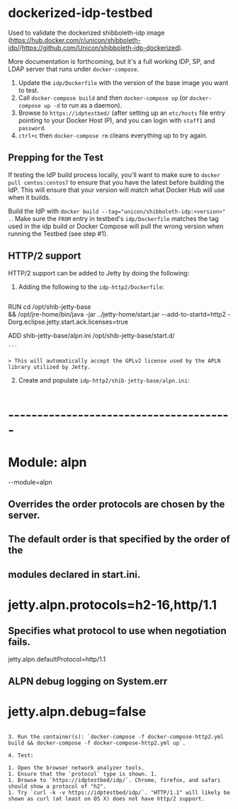 # dockerized-idp-testbed
Used to validate the dockerized shibboleth-idp image (<https://hub.docker.com/r/unicon/shibboleth-idp/>/<https://github.com/Unicon/shibboleth-idp-dockerized>).

More documentation is forthcoming, but it's a full working IDP, SP, and LDAP server that runs under `docker-compose`. 

1. Update the `idp/Dockerfile` with the version of the base image you want to test.
1. Call `docker-compose build` and then `docker-compose up` (or `docker-compose up -d` to run as a daemon).
1. Browse to `https://idptestbed/` (after setting up an `etc/hosts` file entry pointing to your Docker Host IP), and you can login with `staff1` and `password`.  
1. `ctrl+c` then `docker-compose rm` cleans everything up to try again.

## Prepping for the Test
If testing the IdP build process locally, you'll want to make sure to `docker pull centos:centos7` to ensure that you have the latest before building the IdP. This will ensure that your version will match what Docker Hub will use when it builds. 

Build the IdP with `docker build --tag="unicon/shibboleth-idp:<version>" .`. Make sure the `FROM` entry in testbed's `idp/Dockerfile` matches the tag used in the idp build  or Docker Compose will pull the wrong version when running the Testbed (see step #1).


## HTTP/2 support
HTTP/2 support can be added to Jetty by doing the following:

1. Adding the following to the `idp-http2/Dockerfile`:
 
    ```
RUN cd /opt/shib-jetty-base \
    && /opt/jre-home/bin/java -jar ../jetty-home/start.jar --add-to-startd=http2 -Dorg.eclipse.jetty.start.ack.licenses=true

ADD shib-jetty-base/alpn.ini /opt/shib-jetty-base/start.d/

    ```

    > This will automatically accept the GPLv2 license used by the APLN library utilized by Jetty.

2. Create and populate `idp-http2/shib-jetty-base/alpn.ini`:

   ```
# ---------------------------------------
# Module: alpn
--module=alpn

## Overrides the order protocols are chosen by the server.
## The default order is that specified by the order of the
## modules declared in start.ini.
# jetty.alpn.protocols=h2-16,http/1.1

## Specifies what protocol to use when negotiation fails.
jetty.alpn.defaultProtocol=http/1.1

## ALPN debug logging on System.err
# jetty.alpn.debug=false
   ```

3. Run the container(s): `docker-compose -f docker-compose-http2.yml build && docker-compose -f docker-compose-http2.yml up`.

4. Test:

  1. Open the browser network analyzer tools. 
  1. Ensure that the `protocol` type is shown. 1.
  1. Browse to `https://idptestbed/idp/`. Chrome, firefox, and safari should show a protocol of "h2".
  1. Try `curl -k -v https://idptestbed/idp/`. "HTTP/1.1" will likely be shown as curl (at least on OS X) does not have http/2 support.
  
